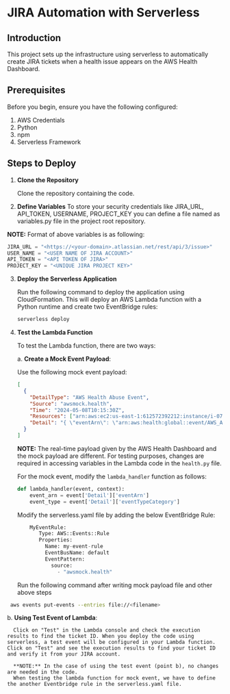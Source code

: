 
# JIRA Automation with Serverless

## Introduction
This project sets up the infrastructure using serverless to automatically create JIRA tickets when a health issue appears on the AWS Health Dashboard.

## Prerequisites
Before you begin, ensure you have the following configured:

1. AWS Credentials
2. Python
3. npm
4. Serverless Framework

## Steps to Deploy

1. **Clone the Repository**

   Clone the repository containing the code.

2. **Define Variables**
   To store your security credentials like JIRA_URL, API_TOKEN, USERNAME, PROJECT_KEY you can define a file named as variables.py file in the project root repository.

 **NOTE:** Format of above variables is as following:
 ```python
 JIRA_URL = "<https://<your-domain>.atlassian.net/rest/api/3/issue>"  
 USER_NAME = "<USER NAME OF JIRA ACCOUNT>"
 API_TOKEN = "<API TOKEN OF JIRA>"
 PROJECT_KEY = "<UNIQUE JIRA PROJECT KEY>"
```

3. **Deploy the Serverless Application**

   Run the following command to deploy the application using CloudFormation. This will deploy an AWS Lambda function with a Python runtime and create two EventBridge rules:

   ```sh
   serverless deploy

4. **Test the Lambda Function**

   To test the Lambda function, there are two ways:

   a. **Create a Mock Event Payload**:

      Use the following mock event payload:

      ```json
      [
        {
          "DetailType": "AWS Health Abuse Event",
          "Source": "awsmock.health",
          "Time": "2024-05-08T10:15:30Z",
          "Resources": ["arn:aws:ec2:us-east-1:612572392212:instance/i-07529cdd47b3b821b"],
          "Detail": "{ \"eventArn\": \"arn:aws:health:global::event/AWS_ABUSE_DOS_REPORT_92387492375_4498_2018_08_01_02_33_00\", \"eventTypeCategory\": \"issue\" }"
        }
      ]
      ```

      **NOTE:** The real-time payload given by the AWS Health Dashboard and the mock payload are different. For testing purposes, changes are required in accessing variables in the Lambda code in the `health.py` file.

      For the mock event, modify the `lambda_handler` function as follows:

      ```python
      def lambda_handler(event, context):
          event_arn = event['Detail']['eventArn']
          event_type = event['Detail']['eventTypeCategory']
      ```
     Modify the serverless.yaml file by adding the below EventBridge Rule:
     ```python
         MyEventRule:
            Type: AWS::Events::Rule
            Properties:
              Name: my-event-rule
              EventBusName: default
              EventPattern:
                source:
                  - "awsmock.health"
     ```
   Run the following command after writing mock payload file and other above steps
   
  ```sh
   aws events put-events --entries file://<filename>
  ```

   b. **Using Test Event of Lambda**:

      Click on "Test" in the Lambda console and check the execution results to find the ticket ID. When you deploy the code using serverless, a test event will be configured in your Lambda function. Click on "Test" and see the execution results to find your ticket ID and verify it from your JIRA account.

      **NOTE:** In the case of using the test event (point b), no changes are needed in the code.
      When testing the lambda function for mock event, we have to define the another Eventbridge rule in the serverless.yaml file.
